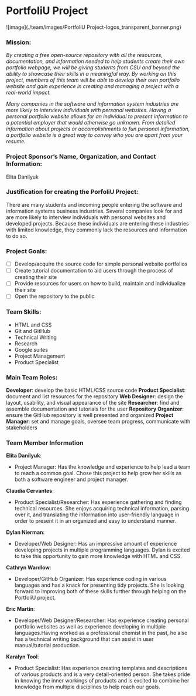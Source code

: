 # PortfoliU Project

![image](./team/images/PortfoliU Project-logos_transparent_banner.png)

### Mission:

*By creating a free open-source repository with all the resources, documentation, and information needed to help students create their own portfolio webpage, we will be giving students from CSU and beyond the ability to showcase their skills in a meaningful way. By working on this project, members of this team will be able to develop their own portfolio website and gain experience in creating and managing a project with a real-world impact.*

*Many companies in the software and information system industries are more likely to interview individuals with personal websites. Having a personal portfolio website allows for an individual to present information to a potential employer that would otherwise go unknown. From detailed information about projects or accomplishments to fun personal information, a portfolio website is a great way to convey who you are apart from your resume.*

### Project Sponsor’s Name, Organization, and Contact Information:

Elita Danilyuk

### Justification for creating the PorfoliU Project:

There are many students and incoming people entering the software and information systems business industries. Several companies look for and are more likely to interview individuals with personal websites and developed projects. Because these individuals are entering these industries with limited knowledge, they commonly lack the resources and information to do so.

### Project Goals:

- [ ] Develop/acquire the source code for simple personal website portfolios
- [ ] Create tutorial documentation to aid users through the process of creating their site
- [ ] Provide resources for users on how to build, maintain and individualize their site
- [ ] Open the repository to the public

### Team Skills:

- HTML and CSS
- Git and GitHub
- Technical Writing
- Research
- Google suites
- Project Management
- Product Specialist

### Main Team Roles:

**Developer**:  develop the basic HTML/CSS source code
**Product Specialist**:  document and list resources for the repository
**Web Designer**:  design the layout, usability, and visual appearance of the site
**Researcher**: find and assemble documentation and tutorials for the user
**Repository Organizer**: ensure the GitHub repository is well presented and organized
**Project Manager**: set and manage goals, oversee team progress, communicate with stakeholders

### Team Member Information

**Elita Danilyuk**: 
- Project Manager:  Has the knowledge and experience to help lead a team to reach a common goal. Chose this project to help grow her skills as  both a software engineer and project manager.

**Claudia Cervantes**: 
- Product Specialist/Researcher: Has experience gathering and finding technical resources. She enjoys acquiring technical information, parsing over it, and translating the information into user-friendly language in order to present it in an organized and easy to understand manner. 

**Dylan Nierman**: 
- Developer/Web Designer: Has an impressive amount of experience developing projects in multiple programming languages. Dylan is excited to take this opportunity to gain more knowledge with HTML and CSS.

**Cathryn Wardlow**: 
- Developer/GitHub Organizer: Has experience coding in various languages and has a knack for presenting tidy projects. She is looking forward to improving both of these skills further through helping on the PortfoliU project.

**Eric Martin**: 
- Developer/Web Designer/Researcher: Has experience creating personal portfolio websites as well as experience developing in multiple languages.Having worked as a professional chemist in the past, he also has a technical writing background that can assist in user manual/tutorial production.

**Karalyn Tool**: 
- Product Specialist: Has experience creating templates and descriptions of various products and is a very detail-oriented person. She takes pride in knowing the inner workings of products and is excited to combine her knowledge from multiple disciplines to help reach our goals.

